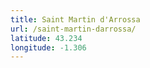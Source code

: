 ```yaml
---
title: Saint Martin d'Arrossa
url: /saint-martin-darrossa/
latitude: 43.234
longitude: -1.306
---
```

